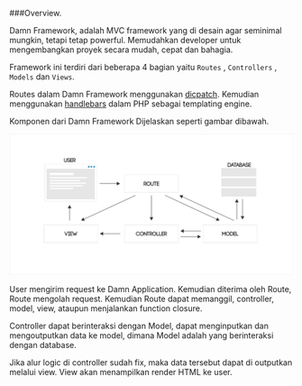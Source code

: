 ###Overview.

Damn Framework, adalah MVC framework yang di desain agar seminimal mungkin, tetapi tetap powerful. Memudahkan developer untuk mengembangkan proyek secara mudah, cepat dan bahagia.

Framework ini terdiri dari beberapa 4 bagian yaitu `Routes` , `Controllers` , `Models` dan `Views`.

Routes dalam Damn Framework menggunakan [dicpatch](https://github.com/noodlehaus/dispatch). Kemudian menggunakan [handlebars](http://handlebarsjs.com/) dalam PHP sebagai templating engine.

Komponen dari Damn Framework Dijelaskan seperti gambar dibawah.

![damn framework diagram](img/diagram.png "damn framework diagram")

User mengirim request ke Damn Application. Kemudian diterima oleh Route, Route mengolah request. Kemudian Route dapat memanggil, controller, model, view, ataupun menjalankan function closure.

Controller dapat berinteraksi dengan Model, dapat menginputkan dan mengoutputkan data ke model, dimana Model adalah yang berinteraksi dengan database.

Jika alur logic di controller sudah fix, maka data tersebut dapat di outputkan melalui view. View akan menampilkan render HTML ke user.